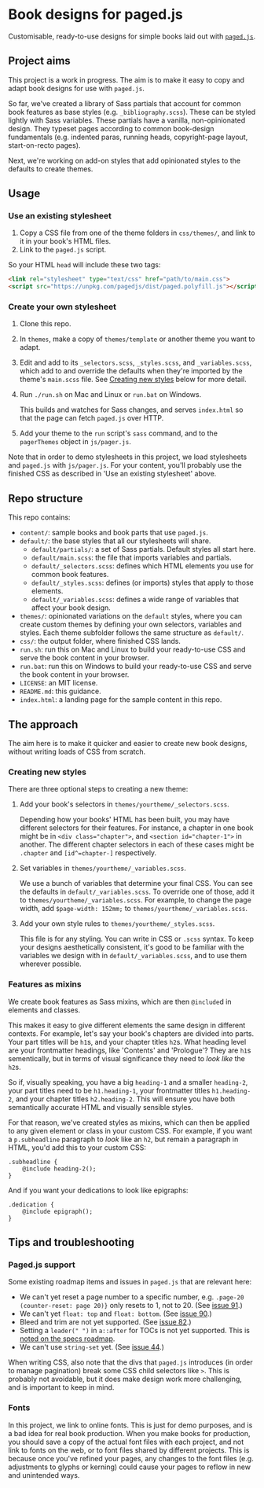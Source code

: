 # Book designs for paged.js

Customisable, ready-to-use designs for simple books laid out with [`paged.js`](https://gitlab.pagedmedia.org/tools/pagedjs).

## Project aims

This project is a work in progress. The aim is to make it easy to copy and adapt book designs for use with `paged.js`.

So far, we've created a library of Sass partials that account for common book features as base styles (e.g. `_bibliography.scss`). These can be styled lightly with Sass variables. These partials have a vanilla, non-opinionated design. They typeset pages according to common book-design fundamentals (e.g. indented paras, running heads, copyright-page layout, start-on-recto pages).

Next, we're working on add-on styles that add opinionated styles to the defaults to create themes.

## Usage

### Use an existing stylesheet

1. Copy a CSS file from one of the theme folders in `css/themes/`, and link to it in your book's HTML files.
2. Link to the `paged.js` script.

So your HTML `head` will include these two tags:

```html
<link rel="stylesheet" type="text/css" href="path/to/main.css">
<script src="https://unpkg.com/pagedjs/dist/paged.polyfill.js"></script>
```

### Create your own stylesheet

1. Clone this repo.
1. In `themes`, make a copy of `themes/template` or another theme you want to adapt.
1. Edit and add to its `_selectors.scss`, `_styles.scss`, and `_variables.scss`, which add to and override the defaults when they're imported by the theme's `main.scss` file. See [Creating new styles](#creating-new-styles) below for more detail.
1. Run `./run.sh` on Mac and Linux or `run.bat` on Windows.

   This builds and watches for Sass changes, and serves `index.html` so that the page can fetch `paged.js` over HTTP.

1. Add your theme to the `run` script's `sass` command, and to the `pagerThemes` object in `js/pager.js`.

Note that in order to demo stylesheets in this project, we load stylesheets and `paged.js` with `js/pager.js`. For your content, you'll probably use the finished CSS as described in 'Use an existing stylesheet' above.

## Repo structure

This repo contains:

- `content/`: sample books and book parts that use `paged.js`.
- `default/`: the base styles that all our stylesheets will share.
    - `default/partials/`: a set of Sass partials. Default styles all start here.
    - `default/main.scss`: the file that imports variables and partials.
    - `default/_selectors.scss`: defines which HTML elements you use for common book features.
    - `default/_styles.scss`: defines (or imports) styles that apply to those elements.
    - `default/_variables.scss`: defines a wide range of variables that affect your book design.
- `themes/`: opinionated variations on the `default` styles, where you can create custom themes by defining your own selectors, variables and styles. Each theme subfolder follows the same structure as `default/`.
- `css/`: the output folder, where finished CSS lands.
- `run.sh`: run this on Mac and Linux to build your ready-to-use CSS and serve the book content in your browser.
- `run.bat`: run this on Windows to build your ready-to-use CSS and serve the book content in your browser.
- `LICENSE`: an MIT license.
- `README.md`: this guidance.
- `index.html`: a landing page for the sample content in this repo.

## The approach

The aim here is to make it quicker and easier to create new book designs, without writing loads of CSS from scratch.

### Creating new styles

There are three optional steps to creating a new theme:

1. Add your book's selectors in `themes/yourtheme/_selectors.scss`.

   Depending how your books' HTML has been built, you may have different selectors for their features. For instance, a chapter in one book might be in `<div class="chapter">`, and `<section id="chapter-1">` in another. The different chapter selectors in each of these cases might be `.chapter` and `[id^=chapter-]` respectively.

1. Set variables in `themes/yourtheme/_variables.scss`.

   We use a bunch of variables that determine your final CSS. You can see the defaults in `default/_variables.scss`. To override one of those, add it to `themes/yourtheme/_variables.scss`. For example, to change the page width, add `$page-width: 152mm;` to `themes/yourtheme/_variables.scss`.

1. Add your own style rules to `themes/yourtheme/_styles.scss`.

   This file is for any styling. You can write in CSS or `.scss` syntax. To keep your designs aesthetically consistent, it's good to be familiar with the variables we design with in `default/_variables.scss`, and to use them wherever possible.

### Features as mixins

We create book features as Sass mixins, which are then `@include`d in elements and classes.

This makes it easy to give different elements the same design in different contexts. For example, let's say your book's chapters are divided into parts. Your part titles will be `h1`s, and your chapter titles `h2`s. What heading level are your frontmatter headings, like 'Contents' and 'Prologue'? They are `h1`s sementically, but in terms of visual significance they need to *look like* the `h2`s.

So if, visually speaking, you have a big `heading-1` and a smaller `heading-2`, your part titles need to be `h1.heading-1`, your frontmatter titles `h1.heading-2`, and your chapter titles `h2.heading-2`. This will ensure you have both semantically accurate HTML and visually sensible styles.

For that reason, we've created styles as mixins, which can then be applied to any given element or class in your custom CSS. For example, if you want a `p.subheadline` paragraph to *look* like an `h2`, but remain a paragraph in HTML, you'd add this to your custom CSS:

```
.subheadline {
    @include heading-2();
}
```

And if you want your dedications to look like epigraphs:

```
.dedication {
    @include epigraph();
}
```

## Tips and troubleshooting

### Paged.js support

Some existing roadmap items and issues in `paged.js` that are relevant here:

- We can't yet reset a page number to a specific number, e.g. `.page-20 (counter-reset: page 20)}` only resets to 1, not to 20. (See [issue 91](https://gitlab.pagedmedia.org/tools/pagedjs/issues/91).)
- We can't yet `float: top` and `float: bottom`. (See [issue 90](https://gitlab.pagedmedia.org/tools/pagedjs/issues/90).)
- Bleed and trim are not yet supported. (See [issue 82](https://gitlab.pagedmedia.org/tools/pagedjs/issues/82).)
- Setting a `leader(" ")` in `a::after` for TOCs is not yet supported. This is [noted on the specs roadmap](https://gitlab.pagedmedia.org/tools/pagedjs/wikis/Support-of-specifications).
- We can't use `string-set` yet. (See [issue 44](https://gitlab.pagedmedia.org/tools/pagedjs/issues/44).)

When writing CSS, also note that the divs that `paged.js` introduces (in order to manage pagination) break some CSS child selectors like `>`. This is probably not avoidable, but it does make design work more challenging, and is important to keep in mind.

### Fonts

In this project, we link to online fonts. This is just for demo purposes, and is a bad idea for real book production. When you make books for production, you should save a copy of the actual font files with each project, and not link to fonts on the web, or to font files shared by different projects. This is because once you've refined your pages, any changes to the font files (e.g. adjustments to glyphs or kerning) could cause your pages to reflow in new and unintended ways.
